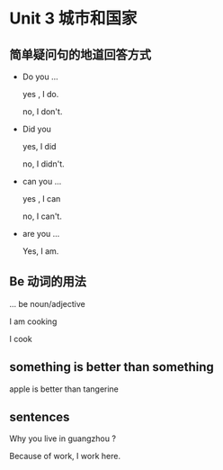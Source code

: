 # Unit 3 城市和国家

## 简单疑问句的地道回答方式

- Do you ...

  yes , I do.

  no, I don't.

- Did you 

  yes, I did

  no, I didn't.

- can you ...

  yes , I can

  no, I can't.

- are you ...

  Yes, I am.

## Be 动词的用法

... be noun/adjective

I am cooking

I cook





## something is better than something

apple is better than tangerine

## sentences

Why you live in guangzhou ?

Because of work, I work here.

